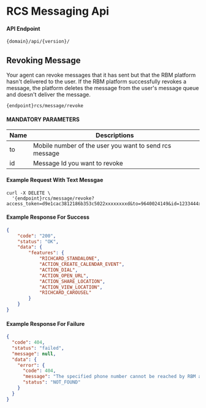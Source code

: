 # RCS Messaging Api

#### API Endpoint

```
{domain}/api/{version}/
```

## Revoking Message

Your agent can revoke messages that it has sent but that the RBM platform hasn't delivered to the user. If the RBM platform successfully revokes a message, the platform deletes the message from the user's message queue and doesn't deliver the message.

```
{endpoint}rcs/message/revoke
```

#### MANDATORY PARAMETERS

| Name | Descriptions                                           |
| ---- | ------------------------------------------------------ |
| to   | Mobile number of the user you want to send rcs message |
| id   | Message Id you want to revoke                          |

#### Example Request With Text Messgae

```
curl -X DELETE \
  '{endpoint}rcs/message/revoke?access_token=d9e1cac3812186b353c5022xxxxxxxxd&to=9640024149&id=1233444xxxxxxxx
```

#### Example Response For Success

```json
{
    "code": "200",
    "status": "OK",
    "data": {
        "features": {
            "RICHCARD_STANDALONE",
            "ACTION_CREATE_CALENDAR_EVENT",
            "ACTION_DIAL",
            "ACTION_OPEN_URL",
            "ACTION_SHARE_LOCATION",
            "ACTION_VIEW_LOCATION",
            "RICHCARD_CAROUSEL"
        }
    }
}
```

#### Example Response For Failure

```json
{
  "code": 404,
  "status": "failed",
  "message": null,
  "data": {
    "error": {
      "code": 404,
      "message": "The specified phone number cannot be reached by RBM at this time.",
      "status": "NOT_FOUND"
    }
  }
}
```
